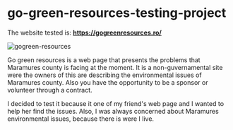 # go-green-resources-testing-project

The website tested is: **https://gogreenresources.ro/**

![gogreen-resources](https://user-images.githubusercontent.com/110250127/220195628-2fef49b0-a093-4216-bddc-c88fad11d37c.png)


Go green resources is a web page that presents the problems that Maramures county is facing at the moment. It is a non-guvernamental site were the owners of this are describing the environmental issues of Maramures county. Also you have the opportunity to be a sponsor or volunteer through a contract. 


I decided to test it because it one of my friend's web page and I wanted to help her find the issues. Also, I was always concerned about Maramures environmental issues, because there is were I live. 
